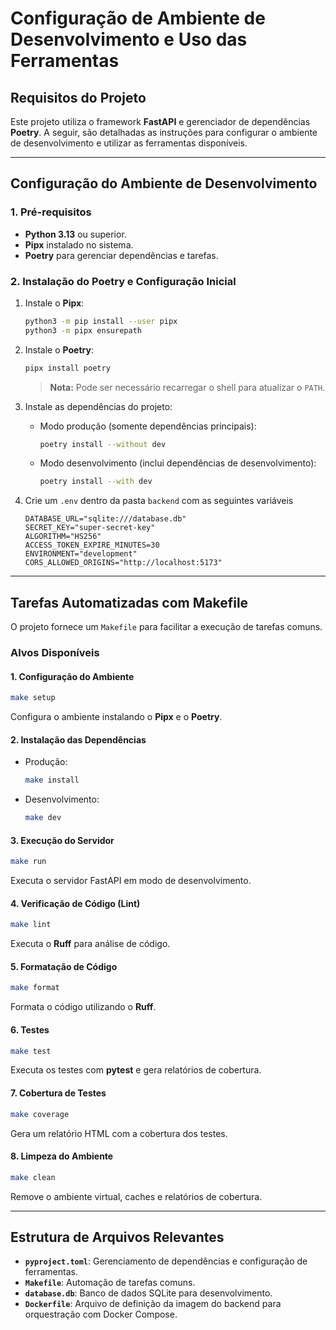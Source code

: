 # Configuração de Ambiente de Desenvolvimento e Uso das Ferramentas

## Requisitos do Projeto

Este projeto utiliza o framework **FastAPI** e gerenciador de dependências **Poetry**. A seguir, são detalhadas as instruções para configurar o ambiente de desenvolvimento e utilizar as ferramentas disponíveis.

---

## Configuração do Ambiente de Desenvolvimento

### 1. Pré-requisitos

- **Python 3.13** ou superior.
- **Pipx** instalado no sistema.
- **Poetry** para gerenciar dependências e tarefas.

### 2. Instalação do Poetry e Configuração Inicial

1. Instale o **Pipx**:

   ```bash
   python3 -m pip install --user pipx
   python3 -m pipx ensurepath
   ```

2. Instale o **Poetry**:

   ```bash
   pipx install poetry
   ```

   > **Nota:** Pode ser necessário recarregar o shell para atualizar o `PATH`.

3. Instale as dependências do projeto:

   - Modo produção (somente dependências principais):

     ```bash
     poetry install --without dev
     ```

   - Modo desenvolvimento (inclui dependências de desenvolvimento):

     ```bash
     poetry install --with dev
     ```

4. Crie um `.env` dentro da pasta `backend` com as seguintes variáveis

   ```env
   DATABASE_URL="sqlite:///database.db"
   SECRET_KEY="super-secret-key"
   ALGORITHM="HS256"
   ACCESS_TOKEN_EXPIRE_MINUTES=30
   ENVIRONMENT="development"
   CORS_ALLOWED_ORIGINS="http://localhost:5173"
   ```

---

## Tarefas Automatizadas com Makefile

O projeto fornece um `Makefile` para facilitar a execução de tarefas comuns.

### Alvos Disponíveis

#### 1. **Configuração do Ambiente**

```bash
make setup
```

Configura o ambiente instalando o **Pipx** e o **Poetry**.

#### 2. **Instalação das Dependências**

- Produção:

  ```bash
  make install
  ```

- Desenvolvimento:

  ```bash
  make dev
  ```

#### 3. **Execução do Servidor**

```bash
make run
```

Executa o servidor FastAPI em modo de desenvolvimento.

#### 4. **Verificação de Código (Lint)**

```bash
make lint
```

Executa o **Ruff** para análise de código.

#### 5. **Formatação de Código**

```bash
make format
```

Formata o código utilizando o **Ruff**.

#### 6. **Testes**

```bash
make test
```

Executa os testes com **pytest** e gera relatórios de cobertura.

#### 7. **Cobertura de Testes**

```bash
make coverage
```

Gera um relatório HTML com a cobertura dos testes.

#### 8. **Limpeza do Ambiente**

```bash
make clean
```

Remove o ambiente virtual, caches e relatórios de cobertura.

---

## Estrutura de Arquivos Relevantes

- **`pyproject.toml`**: Gerenciamento de dependências e configuração de ferramentas.
- **`Makefile`**: Automação de tarefas comuns.
- **`database.db`**: Banco de dados SQLite para desenvolvimento.
- **`Dockerfile`**: Arquivo de definição da imagem do backend para orquestração com Docker Compose.
